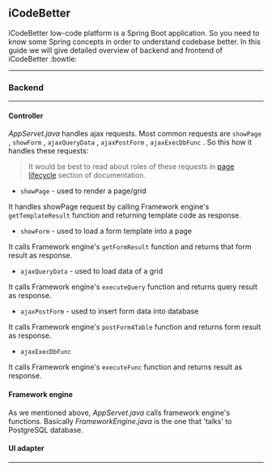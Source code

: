## iCodeBetter 
iCodeBetter low-code platform is a Spring Boot application. So you need to know some Spring concepts in order to understand codebase better. In this guide we
will give detailed overview of backend and frontend of iCodeBetter :bowtie:

<hr/>

### Backend

<hr/>

#### Controller


*AppServet.java* handles ajax requests. Most common requests are `showPage` , `showForm` , `ajaxQueryData` , `ajaxPostForm` , 
`ajaxExecDbFunc` . So this how it handles these requests:

> It would be best to read about roles of these requests in [page lifecycle](https://docs.icodebetter.com/lifecycles/page) section of documentation.

* `showPage` - used to render a page/grid

It handles showPage request by calling Framework engine's `getTemplateResult` function and returning template code as response.    

* `showForm` - used to load a form template into a page

It calls Framework engine's `getFormResult` function and returns that form result as response.  

* `ajaxQueryData` - used to load data of a grid

It calls Framework engine's `executeQuery` function and returns query result as response.  

* `ajaxPostForm` - used to insert form data into database

It calls Framework engine's `postForm4Table` function and returns form result as response. 
* `ajaxExecDbFunc`

It calls Framework engine's `executeFunc` function and returns result as response.


#### Framework engine

As we mentioned above, *AppServet.java* calls framework engine's functions. Basically *FrameworkEngine.java* is the one that 'talks' to PostgreSQL database. 


#### UI adapter


<hr/>
